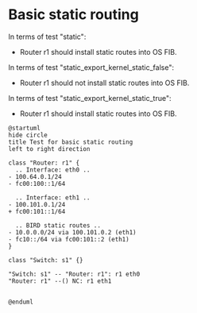 # Basic static routing

In terms of test "static":
  - Router r1 should install static routes into OS FIB.

In terms of test "static_export_kernel_static_false":
  - Router r1 should not install static routes into OS FIB.

In terms of test "static_export_kernel_static_true":
  - Router r1 should install static routes into OS FIB.


```plantuml
@startuml
hide circle
title Test for basic static routing
left to right direction

class "Router: r1" {
  .. Interface: eth0 ..
- 100.64.0.1/24
- fc00:100::1/64

  .. Interface: eth1 ..
- 100.101.0.1/24
+ fc00:101::1/64

  .. BIRD static routes ..
- 10.0.0.0/24 via 100.101.0.2 (eth1)
- fc10::/64 via fc00:101::2 (eth1)
}

class "Switch: s1" {}

"Switch: s1" -- "Router: r1": r1 eth0
"Router: r1" --() NC: r1 eth1


@enduml
```
